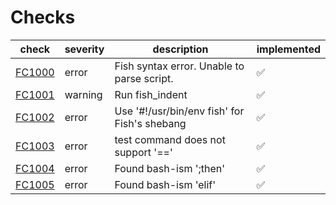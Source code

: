 # Checks

| check    | severity | description                                                     | implemented        |
| -------- | -------- | --------------------------------------------------------------- | ------------------ |
| [FC1000] | error    | Fish syntax error. Unable to parse script.                      | :white_check_mark: |
| [FC1001] | warning  | Run fish_indent                                                 | :white_check_mark: |
| [FC1002] | error    | Use '#!/usr/bin/env fish' for Fish's shebang                    | :white_check_mark: |
| [FC1003] | error    | test command does not support '=='                              | :white_check_mark: |
| [FC1004] | error    | Found bash-ism ';then'                                          | :white_check_mark: |
| [FC1005] | error    | Found bash-ism 'elif'                                           | :white_check_mark: |

[FC1000]: https://github.com/mattmc3/fishcheck/wiki/FC1000
[FC1001]: https://github.com/mattmc3/fishcheck/wiki/FC1001
[FC1002]: https://github.com/mattmc3/fishcheck/wiki/FC1002
[FC1003]: https://github.com/mattmc3/fishcheck/wiki/FC1003
[FC1004]: https://github.com/mattmc3/fishcheck/wiki/FC1004
[FC1005]: https://github.com/mattmc3/fishcheck/wiki/FC1005
